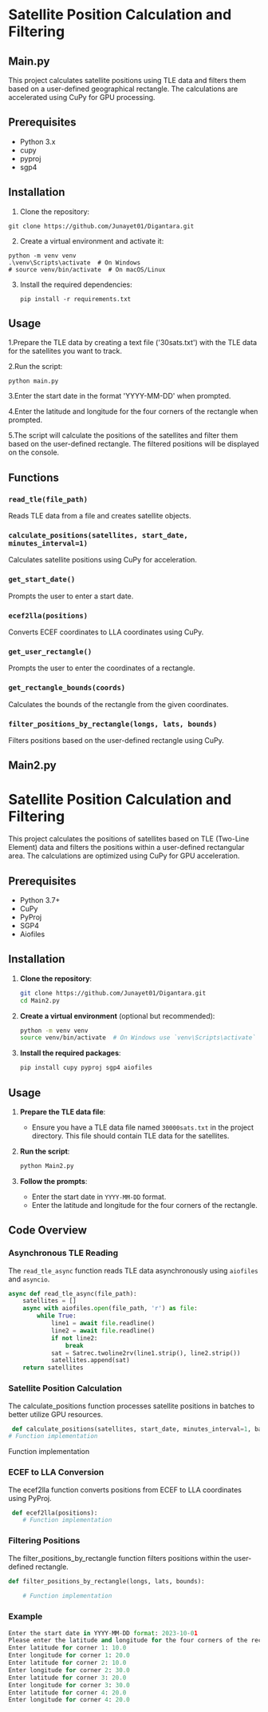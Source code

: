 # Satellite Position Calculation and Filtering

## Main.py

This project calculates satellite positions using TLE data and filters them based on a user-defined geographical rectangle. The calculations are accelerated using CuPy for GPU processing.

## Prerequisites

- Python 3.x
- cupy
- pyproj
- sgp4

## Installation

1. Clone the repository:

```shell
git clone https://github.com/Junayet01/Digantara.git

```
2. Create a virtual environment and activate it:
```shell
python -m venv venv
.\venv\Scripts\activate  # On Windows
# source venv/bin/activate  # On macOS/Linux
```



3. Install the required dependencies:
   ```shell
   pip install -r requirements.txt
   ```
   
## Usage
1.Prepare the TLE data by creating a text file ('30sats.txt') with the TLE data for the satellites you want to track.

2.Run the script:
  ```shell
python main.py
```
3.Enter the start date in the format 'YYYY-MM-DD' when prompted.

4.Enter the latitude and longitude for the four corners of the rectangle when prompted.

5.The script will calculate the positions of the satellites and filter them based on the user-defined rectangle. The filtered positions will be displayed on the console.

## Functions

### `read_tle(file_path)`
Reads TLE data from a file and creates satellite objects.

### `calculate_positions(satellites, start_date, minutes_interval=1)`
Calculates satellite positions using CuPy for acceleration.

### `get_start_date()`
Prompts the user to enter a start date.

### `ecef2lla(positions)`
Converts ECEF coordinates to LLA coordinates using CuPy.

### `get_user_rectangle()`
Prompts the user to enter the coordinates of a rectangle.

### `get_rectangle_bounds(coords)`
Calculates the bounds of the rectangle from the given coordinates.

### `filter_positions_by_rectangle(longs, lats, bounds)`
Filters positions based on the user-defined rectangle using CuPy.



## Main2.py

# Satellite Position Calculation and Filtering

This project calculates the positions of satellites based on TLE (Two-Line Element) data and filters the positions within a user-defined rectangular area. The calculations are optimized using CuPy for GPU acceleration.

## Prerequisites

- Python 3.7+
- CuPy
- PyProj
- SGP4
- Aiofiles

## Installation

1. **Clone the repository**:
    ```sh
    git clone https://github.com/Junayet01/Digantara.git
    cd Main2.py
    ```

2. **Create a virtual environment** (optional but recommended):
    ```sh
    python -m venv venv
    source venv/bin/activate  # On Windows use `venv\Scripts\activate`
    ```

3. **Install the required packages**:
    ```sh
    pip install cupy pyproj sgp4 aiofiles
    ```

## Usage

1. **Prepare the TLE data file**:
    - Ensure you have a TLE data file named `30000sats.txt` in the project directory. This file should contain TLE data for the satellites.

2. **Run the script**:
    ```sh
    python Main2.py
    ```

3. **Follow the prompts**:
    - Enter the start date in `YYYY-MM-DD` format.
    - Enter the latitude and longitude for the four corners of the rectangle.

## Code Overview

### Asynchronous TLE Reading

The `read_tle_async` function reads TLE data asynchronously using `aiofiles` and `asyncio`.

```python
async def read_tle_async(file_path):
    satellites = []
    async with aiofiles.open(file_path, 'r') as file:
        while True:
            line1 = await file.readline()
            line2 = await file.readline()
            if not line2:
                break
            sat = Satrec.twoline2rv(line1.strip(), line2.strip())
            satellites.append(sat)
    return satellites
```
### Satellite Position Calculation
The calculate_positions function processes satellite positions in batches to better utilize GPU resources.
```python
 def calculate_positions(satellites, start_date, minutes_interval=1, batch_size=10):
# Function implementation
   ```
Function implementation
### ECEF to LLA Conversion
The ecef2lla function converts positions from ECEF to LLA coordinates using PyProj.
```python
 def ecef2lla(positions):
    # Function implementation
   ```

### Filtering Positions
The filter_positions_by_rectangle function filters positions within the user-defined rectangle.
```python
def filter_positions_by_rectangle(longs, lats, bounds):
    
    # Function implementation
   ```
### Example
```python
Enter the start date in YYYY-MM-DD format: 2023-10-01
Please enter the latitude and longitude for the four corners of the rectangle:
Enter latitude for corner 1: 10.0
Enter longitude for corner 1: 20.0
Enter latitude for corner 2: 10.0
Enter longitude for corner 2: 30.0
Enter latitude for corner 3: 20.0
Enter longitude for corner 3: 30.0
Enter latitude for corner 4: 20.0
Enter longitude for corner 4: 20.0
   ```

